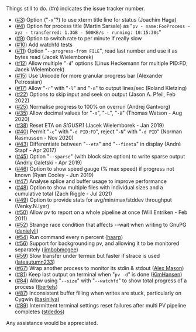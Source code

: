 Things still to do.  (#n) indicates the issue tracker number.

 * ([#3](https://codeberg.org/a-j-wood/pv/issues/3)) Option ("`-x`"?) to use xterm title line for status (Joachim Haga)
 * ([#4](https://codeberg.org/a-j-wood/pv/issues/4)) Option for process title (Martin Sarsale) as "`pv - name:FooProcess -xyz - transferred: 1.3GB - 500KB/s - running: 10:15:30s`"
 * ([#9](https://codeberg.org/a-j-wood/pv/issues/9)) Option to switch rate to per minute if really slow
 * ([#10](https://codeberg.org/a-j-wood/pv/issues/10)) Add watchfd tests
 * ([#11](https://codeberg.org/a-j-wood/pv/issues/11)) Option "`--progress-from FILE`", read last number and use it as bytes read (Jacek Wielemborek)
 * ([#12](https://codeberg.org/a-j-wood/pv/issues/12)) Allow multiple "`-d`" options (Linus Heckemann for multiple PID:FD; Jacek Wielemborek)
 * ([#15](https://codeberg.org/a-j-wood/pv/issues/15)) Use Unicode for more granular progress bar (Alexander Petrossian)
 * ([#17](https://codeberg.org/a-j-wood/pv/issues/17)) Allow "`-r`" with "`-l`" and "`-n`" to output lines/sec (Roland Kletzing)
 * ([#22](https://codeberg.org/a-j-wood/pv/issues/22)) Options to skip input and seek on output (Jason A. Pfeil, Feb 2022)
 * ([#25](https://codeberg.org/a-j-wood/pv/issues/25)) Normalise progress to 100% on overrun (Andrej Gantvorg)
 * ([#35](https://codeberg.org/a-j-wood/pv/issues/35)) Allow decimal values for "`-s`", "`-L`", "`-B`" (Thomas Watson - Aug 2020)
 * ([#38](https://codeberg.org/a-j-wood/pv/issues/38)) Reset ETA on *SIGUSR1* (Jacek Wielemborek - Jan 2019)
 * ([#40](https://codeberg.org/a-j-wood/pv/issues/40)) Permit "`-c`" with "`-d PID:FD`", reject "`-N`" with "`-d PID`" (Norman Rasmussen - Nov 2020)
 * ([#43](https://codeberg.org/a-j-wood/pv/issues/43)) Differentiate between "`--eta`" and "`--fineta`" in display (André Stapf - Apr 2017)
 * ([#45](https://codeberg.org/a-j-wood/pv/issues/45)) Option "`--sparse`" (with block size option) to write sparse output (Andriy Galetski - Apr 2019)
 * ([#46](https://codeberg.org/a-j-wood/pv/issues/46)) Option to show speed gauge (% max speed) if progress not known (Ryan Cooley - Jun 2019)
 * ([#47](https://codeberg.org/a-j-wood/pv/issues/47)) Analyse splice and buffer usage to improve performance
 * ([#48](https://codeberg.org/a-j-wood/pv/issues/48)) Option to show multiple files with individual sizes and a cumulative total (Zach Riggle - Jul 2021)
 * ([#49](https://codeberg.org/a-j-wood/pv/issues/49)) Option to provide stats for avg/min/max/stddev throughput (Venky.N.Iyer)
 * ([#50](https://codeberg.org/a-j-wood/pv/issues/50)) Allow pv to report on a whole pipeline at once (Will Entriken - Feb 2011)
 * ([#52](https://codeberg.org/a-j-wood/pv/issues/52)) Strange race condition that affects --wait when writing to GnuPG ([danielyli](https://github.com/danielyli))
 * ([#54](https://codeberg.org/a-j-wood/pv/issues/54)) Run command every n percent ([haarp](https://github.com/haarp))
 * ([#56](https://codeberg.org/a-j-wood/pv/issues/56)) Support for backgrounding pv, and allowing it to be monitored separately ([jimbobmcgee](https://github.com/jimbobmcgee))
 * ([#59](https://codeberg.org/a-j-wood/pv/issues/59)) Slow transfer under termux but faster if strace is used ([lateautumn233](https://github.com/lateautumn233))
 * ([#67](https://codeberg.org/a-j-wood/pv/issues/67)) Wrap another process to monitor its stdin & stdout ([Alex Mason](https://github.com/axman6))
 * ([#81](https://codeberg.org/a-j-wood/pv/issues/81)) Keep last output on terminal when "`pv -d`" is done ([KimHansen](https://codeberg.org/KimHansen))
 * ([#84](https://codeberg.org/a-j-wood/pv/issues/84)) Allow using "`--size`" with "`--watchfd`" to show total progress of a process ([tbertels](https://codeberg.org/tbertels))
 * ([#87](https://codeberg.org/a-j-wood/pv/issues/87)) Inconsistent buffer filling when writes are stuck, particularly on Cygwin ([basinilya](https://codeberg.org/basinilya))
 * ([#89](https://codeberg.org/a-j-wood/pv/issues/89)) Intermittent terminal settings reset failures after multi PV pipeline completes ([stdedos](https://codeberg.org/stdedos))

Any assistance would be appreciated.
